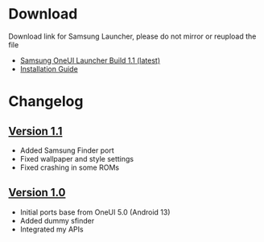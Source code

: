 # Download
Download link for Samsung Launcher, please do not mirror or reupload the file
- [Samsung OneUI Launcher Build 1.1 (latest)](https://www.pling.com/p/1955634/)
- [Installation Guide](https://github.com/AyraHikari/SamsungLauncherPort/blob/main/readme.md#installation-guide)

# Changelog

## [Version 1.1](https://www.pling.com/p/1955634/)
- Added Samsung Finder port
- Fixed wallpaper and style settings
- Fixed crashing in some ROMs

## [Version 1.0](https://www.pling.com/p/1955634/)
- Initial ports base from OneUI 5.0 (Android 13)
- Added dummy sfinder
- Integrated my APIs
